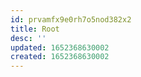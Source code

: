 ```yaml
---
id: prvamfx9e0rh7o5nod382x2
title: Root
desc: ''
updated: 1652368630002
created: 1652368630002
---
```


